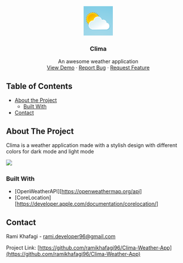 
<!-- PROJECT LOGO -->
<br />
<p align="center">
  <a href="https://github.com/ramikhafagi96/Clima-Weather-App">
    <img src="images/1024.png" alt="Logo" width="80" height="80">
  </a>

  <h3 align="center">Clima</h3>

  <p align="center">
    An awesome weather application
    <br />
    <a href="https://github.com/ramikhafagi96/Clima-Weather-App#about-the-project">View Demo</a>
    ·
    <a href="https://github.com/ramikhafagi96/Clima-Weather-App/issues">Report Bug</a>
    ·
    <a href="https://github.com/ramikhafagi96/Clima-Weather-App/issues">Request Feature</a>
  </p>
</p>

<!-- TABLE OF CONTENTS -->
## Table of Contents
* [About the Project](#about-the-project)
  * [Built With](#built-with)
* [Contact](#contact)

<!-- ABOUT THE PROJECT -->
## About The Project
<p> Clima is a weather application made with a stylish design with different colors for dark mode and light mode</p>
<img src="images/clima.gif" width="250" />

### Built With
* [OpenWeatherAPI][https://openweathermap.org/api]
* [CoreLocation][https://developer.apple.com/documentation/corelocation/]

<!-- CONTACT -->
## Contact

Rami Khafagi - rami.developer96@gmail.com

Project Link: [https://github.com/ramikhafagi96/Clima-Weather-App](https://github.com/ramikhafagi96/Clima-Weather-App)
